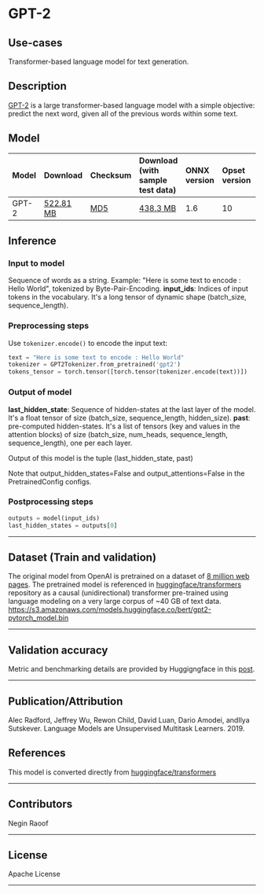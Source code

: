 # GPT-2

## Use-cases
Transformer-based language model for text generation.

## Description
[GPT-2](https://openai.com/blog/better-language-models/) is a large transformer-based language model with a simple objective: predict the next word, given all of the previous words within some text.

## Model

 |Model        |Download  |Checksum| Download (with sample test data)|ONNX version|Opset version|Accuracy |
|-------------|:--------------|:--------------|:--------------|:--------------|:--------------|:--------------|
|GPT-2       |[522.81 MB](https://onnxzoo.blob.core.windows.net/models/opset_10/GPT2/model.onnx) | [MD5](https://onnxzoo.blob.core.windows.net/models/opset_10/GPT2/gpt2-md5.txt)| [438.3 MB](https://onnxzoo.blob.core.windows.net/models/opset_10/GPT2/GPT2.tar.xz)| 1.6 | 10 |mAP of [0.024](https://docs.google.com/spreadsheets/d/1sryqufw2D0XlUH4sq3e9Wnxu5EAQkaohzrJbd5HdQ_w/edit#gid=0)|


## Inference

### Input to model
Sequence of words as a string. Example: "Here is some text to encode : Hello World", tokenized by Byte-Pair-Encoding.
**input_ids**: Indices of input tokens in the vocabulary. It's a long tensor of dynamic shape (batch_size, sequence_length).



### Preprocessing steps
Use ```tokenizer.encode()``` to encode the input text:
```python
text = "Here is some text to encode : Hello World"
tokenizer = GPT2Tokenizer.from_pretrained('gpt2')
tokens_tensor = torch.tensor([torch.tensor(tokenizer.encode(text))])
```

### Output of model
**last_hidden_state**: Sequence of hidden-states at the last layer of the model. It's a float tensor of size (batch_size, sequence_length, hidden_size).
**past**: pre-computed hidden-states. It's a list of tensors (key and values in the attention blocks) of size (batch_size, num_heads, sequence_length, sequence_length), one per each layer.

Output of this model is the tuple (last_hidden_state, past)

Note that output_hidden_states=False and output_attentions=False in the PretrainedConfig configs.

### Postprocessing steps
```python
outputs = model(input_ids)
last_hidden_states = outputs[0]
```
<hr>

## Dataset (Train and validation)
The original model from OpenAI is pretrained on a dataset of [8 million web pages](https://openai.com/blog/better-language-models).
The pretrained model is referenced in  [huggingface/transformers](https://github.com/huggingface/transformers/blob/master/transformers/modeling_gpt2.py) repository as a causal (unidirectional) transformer pre-trained using language modeling on a very large corpus of ~40 GB of text data.
https://s3.amazonaws.com/models.huggingface.co/bert/gpt2-pytorch_model.bin

<hr>

## Validation accuracy
Metric and benchmarking details are provided by Huggigngface in this [post](https://medium.com/huggingface/benchmarking-transformers-pytorch-and-tensorflow-e2917fb891c2).
<hr>


## Publication/Attribution
Alec Radford, Jeffrey Wu, Rewon Child, David Luan, Dario Amodei, andIlya Sutskever. Language Models are Unsupervised Multitask Learners. 2019.

## References
This model is converted directly from [huggingface/transformers](https://github.com/huggingface/transformers)
<hr>

## Contributors
Negin Raoof
<hr>

## License
Apache License
<hr>
